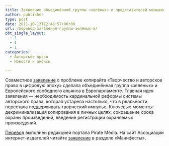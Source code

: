 ```yaml
---
title: Заявление объединённой группы «зелёных» и представителей меньшинств в Европарламенте по вопросу авторских прав
author: publisher
type: post
date: 2011-10-13T12:43:57+00:00
url: /перевод-заявления-группы-зелёных-в/
pbt_single_layout:
  - 1
  - 1
  - 1
categories:
  - Авторское право
  - Новости и анонсы

---
```

Совместное [заявление][1] о проблеме копирайта «Творчество и авторское право в цифровую эпоху» сделала объединённая группа «зелёных» и Европейского свободного альянса в Европарламенте. Главная идея заявления — необходимость кардинальной реформы системы авторского права, которая устарела настолько, что в реальности перестала поддерживать творческий импульс. Ключевые моменты: декриминализация копирования в личных целях, сокращение срока охраны произведений, введение регистрации охраняемых произведений.  

<a href="http://piratemedia.ru/news/pirates/world/item/3236-tvorchestvo-i-kopirayt-v-tsifrovuyu-epohu.html" target="_blank">Перевод</a> выполнен редакцией портала Pirate Media. На сайт Ассоциации интернет-издателей читайте <a href="http://www.webpublishers.ru/?page_id=138" target="_blank">заявление</a> в разделе «Манифесты».

 [1]: http://goo.gl/9jB5F